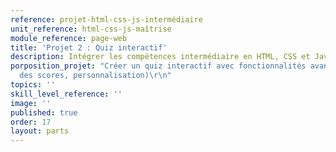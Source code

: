 ```yaml
---
reference: projet-html-css-js-intermédiaire
unit_reference: html-css-js-maîtrise
module_reference: page-web
title: 'Projet 2 : Quiz interactif'
description: Intégrer les compétences intermédiaire en HTML, CSS et JavaScript
porposition_projet: "Créer un quiz interactif avec fonctionnalités avancées (suivi
  des scores, personnalisation)\r\n"
topics: ''
skill_level_reference: ''
image: ''
published: true
order: 17
layout: parts
---
```


